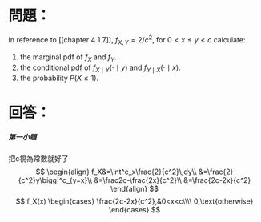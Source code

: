 # 問題：
In reference to [[chapter 4 1.7]], 
$f_{X,Y}=2/c^2$, for $0<x\leq y < c$
calculate:
1. the marginal pdf of $f_X$ and $f_Y$.
2. the conditional pdf of $f_{X\mid Y}(\cdot\mid y)$ and $f_{Y\mid X}(\cdot\mid x)$.
3. the probability $P(X\leq1)$.
# 回答：
##### 第一小題
把c視為常數就好了
$$
\begin{align}
f_X&=\int^c_x\frac{2}{c^2}\,dy\\
&=\frac{2}{c^2}y\bigg|^c_{y=x}\\
&=\frac2c-\frac{2x}{c^2}\\
&=\frac{2c-2x}{c^2}
\end{align}
$$
$$
f_X(x)
\begin{cases}
\frac{2c-2x}{c^2},&0<x<c\\\\
0,\text{otherwise}
\end{cases}
$$